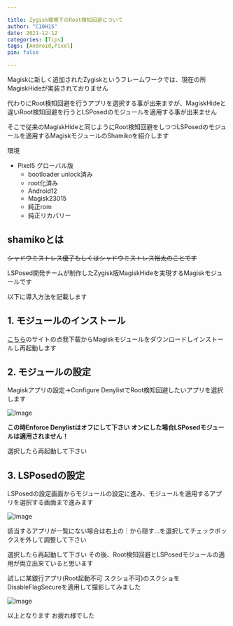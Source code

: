 ```yaml
---

title: Zygisk環境下のRoot検知回避について
author: "C10H15"
date: 2021-12-12
categories: [Tips]
tags: [Android,Pixel]
pin: false

---
```


Magiskに新しく追加されたZygiskというフレームワークでは、現在の所MagiskHideが実装されておりません

代わりにRoot検知回避を行うアプリを選択する事が出来ますが、MagiskHideと違いRoot検知回避を行うとLSPosedのモジュールを適用する事が出来ません

そこで従来のMagiskHideと同じようにRoot検知回避をしつつLSPosedのモジュールを適用するMagiskモジュールのShamikoを紹介します

環境

- Pixel5 グローバル版
  - bootloader unlock済み
  - root化済み
  - Android12
  - Magisk23015
  - 純正rom
  - 純正リカバリー

## shamikoとは

~~シャドウミストレス優子もしくはシャドウミストレス裕太のことです~~

LSPosed開発チームが制作したZygisk版MagiskHideを実現するMagiskモジュールです

以下に導入方法を記載します

## 1. モジュールのインストール

[こちら](https://www.daxiaamu.com/6465/)のサイトの点我下载からMagiskモジュールをダウンロードしインストールし再起動します

## 2. モジュールの設定

Magiskアプリの設定->Configure DenylistでRoot検知回避したいアプリを選択します

![Image](https://i.imgur.com/oZ1J41x.png)

**この時Enforce Denylistはオフにして下さい オンにした場合LSPosedモジュールは適用されません！**

選択したら再起動して下さい

## 3. LSPosedの設定

LSPosedの設定画面からモジュールの設定に進み、モジュールを適用するアプリを選択する画面まで進みます

![Image](https://i.imgur.com/hGZrpy7.png)

該当するアプリが一覧にない場合は右上の︙から隠す…を選択してチェックボックスを外して調整して下さい

選択したら再起動して下さい その後、Root検知回避とLSPosedモジュールの適用が両立出来ていると思います

試しに某銀行アプリ(Root起動不可 スクショ不可)のスクショをDisableFlagSecureを適用して撮影してみました

![Image](https://i.imgur.com/ewvvLRf.png)

以上となります お疲れ様でした
